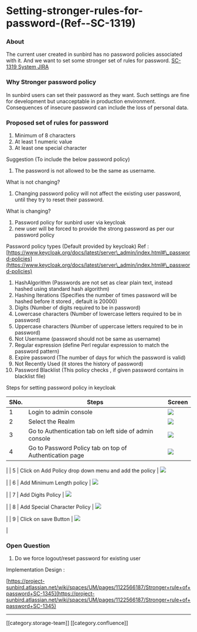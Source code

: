 # Setting-stronger-rules-for-password-(Ref--SC-1319)

### About&#x20;

The current user created in sunbird has no password policies associated with it. And we want to set some stronger set of rules for password.  [SC-1319 System JIRA](https://browse/SC-1319)

### Why Stronger password policy&#x20;

In sunbird users can set their password as they want. Such settings are fine for development but unacceptable in production environment. Consequences of insecure password can include the loss of personal data.

### Proposed set of rules for password

1. Minimum of 8 characters
2. At least 1 numeric value
3. At least one special character

Suggestion (To include the below password policy)

1. The password is not allowed to be the same as username.

What is not changing?

1. Changing password policy will not affect the existing user password, until they try to reset their password.

What is changing?

1. Password policy for sunbird user via keycloak
2. new user will be forced to provide the strong password as per our password policy

Password policy types (Default provided by keycloak)  Ref :  [https://www.keycloak.org/docs/latest/server\_admin/index.html#\_password-policies](https://www.keycloak.org/docs/latest/server\_admin/index.html#\_password-policies)

1. HashAlgorithm (Passwords are not set as clear plain text, instead hashed using standard hash algorithm)
2. Hashing Iterations (Specifies the number of times password will be hashed before it stored , default is 20000)
3. Digits (Number of digits required to be in password)
4. Lowercase characters (Number of lowercase letters required to be in password)
5. Uppercase characters (Number of uppercase letters required to be in password)
6. Not Username (password should not be same as username)
7. Regular expression (define Perl regular expression to match the password pattern)
8. Expire password (The number of days for which the password is valid)
9. Not Recently Used (it stores the history of password)
10. Password Blacklist (This policy checks , if given password contains in blacklist file)

Steps for setting password policy in keycloak

| SNo. | Steps                                                   | Screen                                                              |
| ---- | ------------------------------------------------------- | ------------------------------------------------------------------- |
| 1    | Login to admin console                                  | ![](../../../../../../.gitbook/assets/image2019-9-25\_15-9-29.png)  |
| 2    | Select the Realm                                        | ![](../../../../../../.gitbook/assets/image2019-9-25\_15-17-1.png)  |
| 3    | Go to Authentication tab on left side of admin console  | ![](../../../../../../.gitbook/assets/image2019-9-25\_15-15-51.png) |
| 4    | Go to Password Policy tab on top of Authentication page | ![](../../../../../../.gitbook/assets/image2019-9-25\_15-21-58.png) |

\| | 5 | Click on Add Policy drop down menu and add the policy | ![](../../../../../../.gitbook/assets/image2019-9-25\_15-24-51.png)

\| | 6 | Add Minimum Length policy | ![](../../../../../../.gitbook/assets/image2019-9-25\_15-25-42.png)

\| | 7 | Add Digits Policy | ![](../../../../../../.gitbook/assets/image2019-9-25\_15-26-26.png)

\| | 8 | Add Special Character Policy | ![](../../../../../../.gitbook/assets/image2019-9-25\_15-27-11.png)

\| | 9 | Click on save Button | ![](../../../../../../.gitbook/assets/image2019-9-25\_15-28-49.png)

|

### Open Question

1. Do we force logout/reset password for existing user

Implementation Design :&#x20;

[https://project-sunbird.atlassian.net/wiki/spaces/UM/pages/1122566187/Stronger+rule+of+password+SC-1345](https://project-sunbird.atlassian.net/wiki/spaces/UM/pages/1122566187/Stronger+rule+of+password+SC-1345)

***

\[\[category.storage-team]] \[\[category.confluence]]
